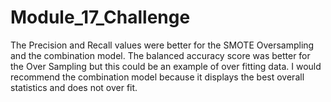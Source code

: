 # Module_17_Challenge

The Precision and Recall values were better for the SMOTE Oversampling and the combination model. The balanced accuracy score was better for the Over Sampling but this could be an example of over fitting data. I would recommend the combination model because it displays the best overall statistics and does not over fit.
